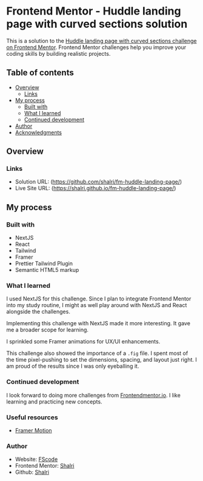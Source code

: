 # Frontend Mentor - Huddle landing page with curved sections solution

This is a solution to the [Huddle landing page with curved sections challenge on Frontend Mentor](https://www.frontendmentor.io/challenges/huddle-landing-page-with-curved-sections-5ca5ecd01e82137ec91a50f2). Frontend Mentor challenges help you improve your coding skills by building realistic projects.

## Table of contents

- [Overview](#overview)
  - [Links](#links)
- [My process](#my-process)
  - [Built with](#built-with)
  - [What I learned](#what-i-learned)
  - [Continued development](#continued-development)
- [Author](#author)
- [Acknowledgments](#acknowledgments)

## Overview

### Links

- Solution URL: (https://github.com/shalri/fm-huddle-landing-page/)
- Live Site URL: (https://shalri.github.io/fm-huddle-landing-page/)

## My process

### Built with

- NextJS
- React
- Tailwind
- Framer
- Prettier Tailwind Plugin
- Semantic HTML5 markup

### What I learned

I used NextJS for this challenge. Since I plan to integrate Frontend Mentor
into my study routine, I might as well play around with NextJS and React alongside the
challenges.

Implementing this challenge with NextJS made it more interesting. It gave me
a broader scope for learning.

I sprinkled some Framer animations for UX/UI enhancements.

This challenge also showed the importance of a `.fig` file. I spent most of the time
pixel-pushing to set the dimensions, spacing, and layout just right. I am proud of the results since I was only eyeballing it.

### Continued development

I look forward to doing more challenges from [Frontendmentor.io](https://www.frontendmentor.io). I like learning and practicing new concepts.

### Useful resources

- [Framer Motion](https://www.framer.com/motion/)

### Author

- Website: [FScode](https://shalri.github.io/fscode/)
- Frontend Mentor: [Shalri](https://www.frontendmentor.io/profile/shalri)
- Github: [Shalri](https://github.com/shalri)

